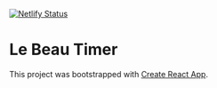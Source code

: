 [![Netlify Status](https://api.netlify.com/api/v1/badges/18fa12b6-85bd-40a4-83f3-359d21691b7a/deploy-status)](https://beautimer.netlify.app/)

# Le Beau Timer

This project was bootstrapped with [Create React App](https://github.com/facebook/create-react-app).
